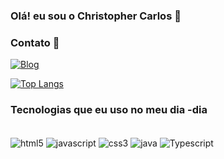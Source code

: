 ### Olá! eu sou o Christopher Carlos 🤖

### Contato 📱

[![Blog](https://img.shields.io/badge/LinkedIn-0077B5?style=for-the-badge&logo=linkedin&logoColor=white)](https://www.linkedin.com/in/christopher-carlos-aa0786184/)

[![Top Langs](https://github-readme-stats.vercel.app/api/top-langs/?username=anuraghazra&layout=donut-vertical)](https://github.com/anuraghazra/github-readme-stats)


### Tecnologias que eu uso no meu dia -dia


<div style = "display: inline_block"><br/>

<img align ="center" alt= "html5" src="https://img.shields.io/badge/HTML5-E34F26?style=for-the-badge&logo=html5&logoColor=white" />
<img align ="center" alt= "javascript" src="https://img.shields.io/badge/JavaScript-323330?style=for-the-badge&logo=javascript&logoColor=F7DF1E" />
<img align ="center" alt= "css3" src="https://img.shields.io/badge/CSS3-1572B6?style=for-the-badge&logo=css3&logoColor=white" />
<img align ="center" alt= "java" src="https://img.shields.io/badge/Java-ED8B00?style=for-the-badge&logo=openjdk&logoColor=white" />
<img align ="center" alt= "Typescript" src="https://img.shields.io/badge/TypeScript-007ACC?style=for-the-badge&logo=typescript&logoColor=white" />


</div>
